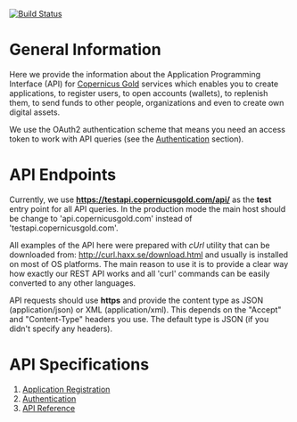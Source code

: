 [![Build Status](https://travis-ci.org/copernicusgold/api.svg?branch=master)](https://travis-ci.org/copernicusgold/api)

# General Information

Here we provide the information about the Application Programming Interface (API)
for [Copernicus Gold](https://www.copernicusgold.com) services which enables you to create applications, to register users,
to open accounts (wallets), to replenish them, to send funds to other people, organizations and even to create own
digital assets.


We use the OAuth2 authentication scheme that means you need an access token to work
with API queries (see the [Authentication](./docs/authentication.md) section).

# API Endpoints

Currently, we use **https://testapi.copernicusgold.com/api/** as the **test** entry point for all API queries. In the
production mode the main host should be change to 'api.copernicusgold.com' instead of 'testapi.copernicusgold.com'.

All examples of the API here were prepared with *cUrl* utility that can be downloaded from: http://curl.haxx.se/download.html
and usually is installed on most of OS platforms. The main reason to use it is to provide a clear way how exactly our
REST API works and all 'curl' commands can be easily converted to any other languages. 

API requests should use **https** and provide the content type as JSON (application/json) or XML (application/xml). 
This depends on the "Accept" and "Content-Type" headers you use. The default type is JSON (if you didn't specify any
headers).

# API Specifications

1. [Application Registration](./docs/applications/registration.md)
2. [Authentication](./docs/authentication.md)
3. [API Reference](./docs/specification.md)
